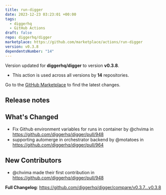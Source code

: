 ```yaml
---
title: run-digger
date: 2023-12-23 03:23:01 +00:00
tags:
  - diggerhq
  - GitHub Actions
draft: false
repo: diggerhq/digger
marketplace: https://github.com/marketplace/actions/run-digger
version: v0.3.8
dependentsNumber: "14"
---
```



Version updated for **diggerhq/digger** to version **v0.3.8**.
- This action is used across all versions by **14** repositories.

Go to the [GitHub Marketplace](https://github.com/marketplace/actions/run-digger) to find the latest changes.

## Release notes

## What's Changed
* Fix Github environment variables for runs in container by @chvima in https://github.com/diggerhq/digger/pull/948
* supporting automerge in orchestrator backend by @motatoes in https://github.com/diggerhq/digger/pull/964

## New Contributors
* @chvima made their first contribution in https://github.com/diggerhq/digger/pull/948

**Full Changelog**: https://github.com/diggerhq/digger/compare/v0.3.7...v0.3.8
